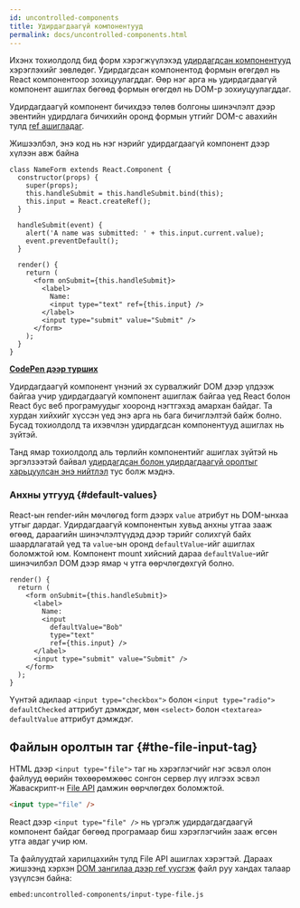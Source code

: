 ```yaml
---
id: uncontrolled-components
title: Удирдагдаагүй компонентууд
permalink: docs/uncontrolled-components.html
---
```


Ихэнх тохиолдолд бид форм хэрэгжүүлэхэд [удирдагдсан компонентууд](/docs/forms.html) хэрэглэхийг зөвлөдөг. Удирдагдсан компонентод формын өгөгдөл нь React компонентоор зохицуулагддаг. Өөр нэг арга нь удирдагдаагүй компонент ашиглах бөгөөд формын өгөгдөл нь DOM-р зохиуцуулагддаг.

Удирдагдаагүй компонент бичихдээ төлөв болгоны шинэчлэлт дээр эвентийн удирдлага бичихийн оронд формын утгийг DOM-с авахийн тулд [ref ашигладаг](/docs/refs-and-the-dom.html).

Жишээлбэл, энэ код нь нэг нэрийг удирдагдаагүй компонент дээр хүлээн авж байна

```javascript{5,9,18}
class NameForm extends React.Component {
  constructor(props) {
    super(props);
    this.handleSubmit = this.handleSubmit.bind(this);
    this.input = React.createRef();
  }

  handleSubmit(event) {
    alert('A name was submitted: ' + this.input.current.value);
    event.preventDefault();
  }

  render() {
    return (
      <form onSubmit={this.handleSubmit}>
        <label>
          Name:
          <input type="text" ref={this.input} />
        </label>
        <input type="submit" value="Submit" />
      </form>
    );
  }
}
```

[**CodePen дээр турших**](https://codepen.io/gaearon/pen/WooRWa?editors=0010)

Удирдагдаагүй компонент үнэний эх сурвалжийг DOM дээр үлдээж байгаа учир удирдагдаагүй компонент ашиглаж байгаа үед React болон React бус веб програмуудыг хооронд нэгтгэхэд амархан байдаг. Та хурдан хийхийг хүссэн үед энэ арга нь бага бичиглэлтэй байж болно. Бусад тохиолдолд та ихэвчлэн удирдагдсан компонентууд ашиглах нь зүйтэй.

Танд ямар тохиолдолд аль төрлийн компонентийг ашиглах зүйтэй нь эргэлзээтэй байвал [удирдагдсан болон удирдагдаагүй оролтыг харьцуулсан энэ нийтлэл](https://goshakkk.name/controlled-vs-uncontrolled-inputs-react/) тус болж мэднэ.

### Анхны утгууд {#default-values}

React-ын render-ийн мѳчлѳгѳд form дээрх `value` атрибут нь DOM-ынхаа утгыг дардаг. Удирдагдаагүй компонентын хувьд анхны утгаа зааж өгөөд, дараагийн шинэчлэлтүүдэд дээр тэрийг солихгүй байх шаардлагатай үед та `value`-ын оронд `defaultValue`-ийг ашиглах боломжтой юм. Компонент mount хийсний дараа `defaultValue`-ийг шинэчилбэл DOM дээр ямар ч утга өөрчлөгдөхгүй болно.

```javascript{7}
render() {
  return (
    <form onSubmit={this.handleSubmit}>
      <label>
        Name:
        <input
          defaultValue="Bob"
          type="text"
          ref={this.input} />
      </label>
      <input type="submit" value="Submit" />
    </form>
  );
}
```

Үүнтэй адилаар `<input type="checkbox">` болон `<input type="radio">` `defaultChecked` аттрибут дэмждэг, мөн `<select>` болон `<textarea>` `defaultValue` аттрибут дэмждэг.

## Файлын оролтын таг {#the-file-input-tag}

HTML дээр `<input type="file">` таг нь хэрэглэгчийг нэг эсвэл олон файлууд өөрийн төхөөрөмжөөс сонгон сервер лүү илгээх эсвэл Жаваскрипт-н [File API](https://developer.mozilla.org/en-US/docs/Web/API/File/Using_files_from_web_applications) дамжин өөрчлөгдөх боломжтой.

```html
<input type="file" />
```

React дээр `<input type="file" />` нь үргэлж удирдагдагдаагүй компонент байдаг бөгөөд програмаар биш хэрэглэгчийн зааж өгсөн утга авдаг учир юм.

Та файлуудтай харилцахийн тулд File API ашиглах хэрэгтэй. Дараах жишээнд хэрхэн [DOM зангилаа дээр ref үүсгэж](/docs/refs-and-the-dom.html) файл руу хандах талаар үзүүлсэн байна:

`embed:uncontrolled-components/input-type-file.js`

[](codepen://uncontrolled-components/input-type-file)


